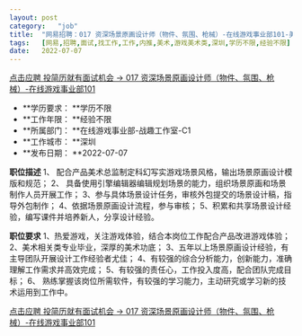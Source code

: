 ```yaml
---
layout:	post
category:	"job"
title:	"网易招聘：017 资深场景原画设计师（物件、氛围、枪械）-在线游戏事业部101-美术-游戏美术类-深圳学历不限经验不限"
tags:	[网易,招聘,面试,找工作,工作,内推,美术,游戏美术类,深圳,学历不限,经验不限]
date:	2022-07-07
---
```


[点击应聘 投简历就有面试机会 -> 017 资深场景原画设计师（物件、氛围、枪械）-在线游戏事业部101](http://mobile.bole.netease.com/bole/boleDetail?id=32236&employeeId=346f03c3cda5f04c&key=all)



- **学历要求： **学历不限
- **工作年限： **经验不限
- **所属部门： **在线游戏事业部-战趣工作室-C1
- **工作城市： **深圳
- **发布日期： **2022-07-07



**职位描述**
1、	配合产品美术总监制定科幻写实游戏场景风格，输出场景原画设计模版和规范；
2、	具备使用引擎编辑器编辑规划场景的能力，组织场景原画和场景制作人员开展工作；
3、参与具体场景设计任务，审核外包提交的场景设计稿，指导外包制作；
4、依据场景原画设计流程，参与审核；
5、积累和共享场景设计经验，编写课件并培养新人，分享设计经验。



**职位要求**
1、热爱游戏，关注游戏体验，结合本岗位工作配合产品改进游戏体验；
2、美术相关类专业毕业，深厚的美术功底；
3、五年以上场景原画设计经验，有主导团队开展设计工作经验者尤佳；
4、有较强的综合分析能力，创新能力，准确理解工作需求并高效完成；
5、有较强的责任心，工作投入度高，配合团队完成目标；
6、 熟练掌握该岗位所需软件，有较强的学习能力，主动研究或学习新的技术运用到工作中。



[点击应聘 投简历就有面试机会 -> 017 资深场景原画设计师（物件、氛围、枪械）-在线游戏事业部101](http://mobile.bole.netease.com/bole/boleDetail?id=32236&employeeId=346f03c3cda5f04c&key=all)